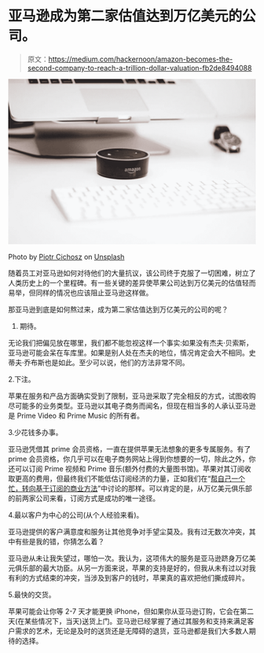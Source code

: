 # 亚马逊成为第二家估值达到万亿美元的公司。

> 原文：<https://medium.com/hackernoon/amazon-becomes-the-second-company-to-reach-a-trillion-dollar-valuation-fb2de8494088>

![](img/1339038af650ab8aae51c167d304a1db.png)

Photo by [Piotr Cichosz](https://unsplash.com/photos/eds4moomBRk?utm_source=unsplash&utm_medium=referral&utm_content=creditCopyText) on [Unsplash](https://unsplash.com/?utm_source=unsplash&utm_medium=referral&utm_content=creditCopyText)

随着员工对亚马逊如何对待他们的大量抗议，该公司终于克服了一切困难，树立了人类历史上的一个里程碑。有一些关键的差异使苹果公司达到万亿美元的估值轻而易举，但同样的情况也应该阻止亚马逊这样做。

那亚马逊到底是如何熬过来，成为第二家估值达到万亿美元的公司的呢？

1.  期待。

无论我们把偏见放在哪里，我们都不能忽视这样一个事实:如果没有杰夫·贝索斯，亚马逊可能会呆在车库里。如果是别人处在杰夫的地位，情况肯定会大不相同。史蒂夫·乔布斯也是如此。至少可以说，他们的方法非常不同。

2.下注。

苹果在服务和产品方面确实受到了限制，亚马逊采取了完全相反的方式，试图收购尽可能多的业务类型。亚马逊以其电子商务而闻名，但现在相当多的人承认亚马逊是 Prime Video 和 Prime Music 的所有者。

3.少花钱多办事。

亚马逊凭借其 prime 会员资格，一直在提供苹果无法想象的更多专属服务。有了 prime 会员资格，你几乎可以在电子商务网站上得到你想要的一切，除此之外，你还可以订阅 Prime 视频和 Prime 音乐(额外付费的大量图书馆)。苹果对其订阅收取更高的费用，但最终我们不能低估订阅经济的力量，正如我们在“[帮自己一个忙，转向基于订阅的商业方法](https://hackernoon.com/do-yourself-a-favor-and-switch-to-subscription-based-business-approach-45db6997b0d4)”中讨论的那样。可以肯定的是，从万亿美元俱乐部的前两家公司来看，订阅方式是成功的唯一途径。

4.最以客户为中心的公司(从个人经验来看)。

亚马逊提供的客户满意度和服务让其他竞争对手望尘莫及。我有过无数次冲突，其中有些是我的错，你猜怎么着？

亚马逊从未让我失望过，哪怕一次。我认为，这项伟大的服务是亚马逊跻身万亿美元俱乐部的最大功臣。从另一方面来说，苹果的支持是好的，但我从未有过以对我有利的方式结束的冲突，当涉及到客户的钱时，苹果真的喜欢把他们撕成碎片。

5.最快的交货。

苹果可能会让你等 2-7 天才能更换 iPhone，但如果你从亚马逊订购，它会在第二天(在某些情况下，当天)送货上门。亚马逊已经掌握了通过其服务和支持来满足客户需求的艺术，无论是及时的送货还是无障碍的退货，亚马逊都是我们大多数人期待的选择。